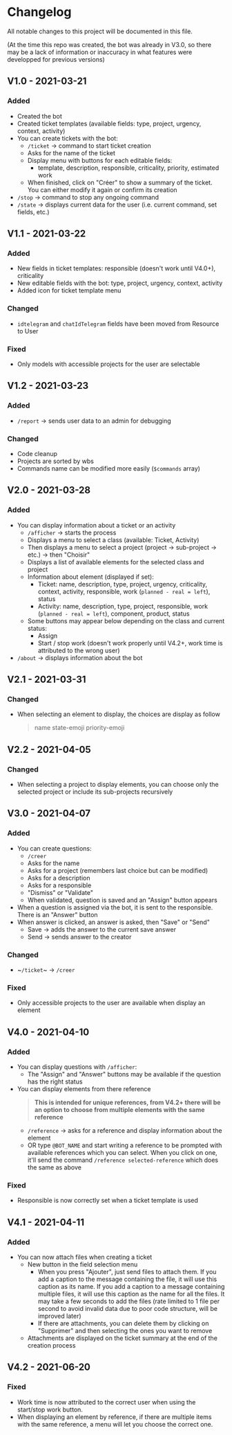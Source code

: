 
# Changelog
All notable changes to this project will be documented in this file.

(At the time this repo was created, the bot was already in V3.0, so there may be a lack of information or inaccuracy in what features were developped for previous versions)

## V1.0 - 2021-03-21
 
### Added
 * Created the bot
 * Created ticket templates (available fields: type, project, urgency, context, activity)
 * You can create tickets with the bot:
   * `/ticket` -> command to start ticket creation
   * Asks for the name of the ticket
   * Display menu with buttons for each editable fields:
     * template, description, responsible, criticality, priority, estimated work
   * When finished, click on "Créer" to show a summary of the ticket. You can either modify it again or confirm its creation
 * `/stop` -> command to stop any ongoing command
 * `/state` -> displays current data for the user (i.e. current command, set fields, etc.)

## V1.1 - 2021-03-22
 
### Added
 * New fields in ticket templates: responsible (doesn't work until V4.0+), criticality
 * New editable fields with the bot: type, project, urgency, context, activity
 * Added icon for ticket template menu

### Changed
 * `idtelegram` and `chatIdTelegram` fields have been moved from Resource to User

### Fixed
 * Only models with accessible projects for the user are selectable

## V1.2 - 2021-03-23
 
### Added
 * `/report` -> sends user data to an admin for debugging
 
### Changed
 * Code cleanup
 * Projects are sorted by wbs
 * Commands name can be modified more easily (`$commands` array)

## V2.0 - 2021-03-28
 
### Added
 * You can display information about a ticket or an activity
   * `/afficher` -> starts the process
   * Displays a menu to select a class (available: Ticket, Activity)
   * Then displays a menu to select a project (project -> sub-project -> etc.) -> then "Choisir"
   * Displays a list of available elements for the selected class and project
   * Information about element (displayed if set):
     * Ticket: name, description, type, project, urgency, criticality, context, activity, responsible, work (`planned - real = left`), status
     * Activity: name, description, type, project, responsible, work (`planned - real = left`), component, product, status
   * Some buttons may appear below depending on the class and current status:
     * Assign
     * Start / stop work (doesn't work properly until V4.2+, work time is attributed to the wrong user)
 * `/about` -> displays information about the bot

## V2.1 - 2021-03-31

### Changed
 * When selecting an element to display, the choices are display as follow
   > name state-emoji priority-emoji

## V2.2 - 2021-04-05
 
### Changed
 * When selecting a project to display elements, you can choose only the selected project or include its sub-projects recursively

## V3.0 - 2021-04-07
 
### Added
 * You can create questions:
   * `/creer`
   * Asks for the name
   * Asks for a project (remembers last choice but can be modified)
   * Asks for a description
   * Asks for a responsible
   * "Dismiss" or "Validate"
   * When validated, question is saved and an "Assign" button appears
 * When a question is assigned via the bot, it is sent to the responsible. There is an "Answer" button
 * When answer is clicked, an answer is asked, then "Save" or "Send"
   * Save -> adds the answer to the current save answer
   * Send -> sends answer to the creator

### Changed
 * ~`/ticket`~ -> `/creer`

### Fixed
 * Only accessible projects to the user are available when display an element

## V4.0 - 2021-04-10
 
### Added
 * You can display questions with `/afficher`:
   * The "Assign" and "Answer" buttons may be available if the question has the right status
 * You can display elements from there reference
   > **This is intended for unique references, from V4.2+ there will be an option to choose from multiple elements with the same reference**
   * `/reference` -> asks for a reference and display information about the element
   * OR type `@BOT_NAME` and start writing a reference to be prompted with available references which you can select. When you click on one, it'll send the command `/reference selected-reference` which does the same as above

### Fixed
 * Responsible is now correctly set when a ticket template is used

## V4.1 - 2021-04-11
 
### Added
 * You can now attach files when creating a ticket
   * New button in the field selection menu
     * When you press "Ajouter", just send files to attach them. If you add a caption to the message containing the file, it will use this caption as its name. If you add a caption to a message containing multiple files, it will use this caption as the name for all the files. It may take a few seconds to add the files (rate limited to 1 file per second to avoid invalid data due to poor code structure, will be improved later)
     * If there are attachments, you can delete them by clicking on "Supprimer" and then selecting the ones you want to remove
   * Attachments are displayed on the ticket summary at the end of the creation process

## V4.2 - 2021-06-20
 
### Fixed
 * Work time is now attributed to the correct user when using the start/stop work button.
 * When displaying an element by reference, if there are multiple items with the same reference, a menu will let you choose the correct one.
